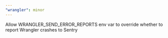 ```yaml
---
"wrangler": minor
---
```


Allow WRANGLER_SEND_ERROR_REPORTS env var to override whether to report Wrangler crashes to Sentry
